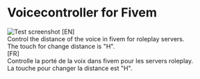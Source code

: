 # Voicecontroller for Fivem
![Test screenshot](https://img4.hostingpics.net/pics/316490201707120921101.jpg)
[EN]<br/>
Control the distance of the voice in fivem for roleplay servers.<br/>
The touch for change distance is "H".<br/>
[FR]<br/>
Controlle la porté de la voix dans fivem pour les servers roleplay.<br/>
La touche pour changer la distance est "H".<br/>
